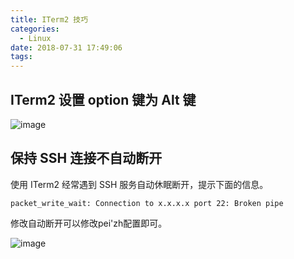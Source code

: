 ```yaml
---
title: ITerm2 技巧
categories:
  - Linux
date: 2018-07-31 17:49:06
tags:
---
```


## ITerm2 设置 option 键为 Alt 键

![image](https://user-images.githubusercontent.com/24730006/42486337-35fc69ea-842e-11e8-8039-ffb614fd6678.png)

## 保持 SSH 连接不自动断开

使用 ITerm2 经常遇到 SSH 服务自动休眠断开，提示下面的信息。

```
packet_write_wait: Connection to x.x.x.x port 22: Broken pipe
```

修改自动断开可以修改pei'zh配置即可。

![image](https://user-images.githubusercontent.com/24730006/42429023-75787494-8369-11e8-914a-65ac0a2a2c2c.png)
